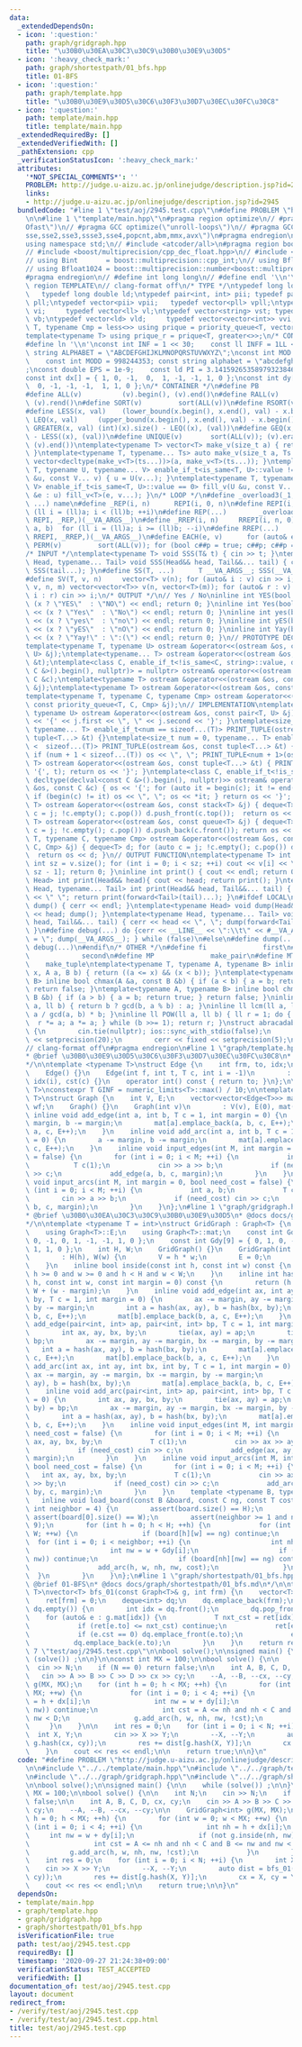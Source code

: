 ```yaml
---
data:
  _extendedDependsOn:
  - icon: ':question:'
    path: graph/gridgraph.hpp
    title: "\u30B0\u30EA\u30C3\u30C9\u30B0\u30E9\u30D5"
  - icon: ':heavy_check_mark:'
    path: graph/shortestpath/01_bfs.hpp
    title: 01-BFS
  - icon: ':question:'
    path: graph/template.hpp
    title: "\u30B0\u30E9\u30D5\u30C6\u30F3\u30D7\u30EC\u30FC\u30C8"
  - icon: ':question:'
    path: template/main.hpp
    title: template/main.hpp
  _extendedRequiredBy: []
  _extendedVerifiedWith: []
  _pathExtension: cpp
  _verificationStatusIcon: ':heavy_check_mark:'
  attributes:
    '*NOT_SPECIAL_COMMENTS*': ''
    PROBLEM: http://judge.u-aizu.ac.jp/onlinejudge/description.jsp?id=2945
    links:
    - http://judge.u-aizu.ac.jp/onlinejudge/description.jsp?id=2945
  bundledCode: "#line 1 \"test/aoj/2945.test.cpp\"\n#define PROBLEM \"http://judge.u-aizu.ac.jp/onlinejudge/description.jsp?id=2945\"\
    \n\n#line 1 \"template/main.hpp\"\n#pragma region optimize\n// #pragma GCC optimize(\"\
    Ofast\")\n// #pragma GCC optimize(\"unroll-loops\")\n// #pragma GCC target(\"\
    sse,sse2,sse3,ssse3,sse4,popcnt,abm,mmx,avx\")\n#pragma endregion\n#include <bits/stdc++.h>\n\
    using namespace std;\n// #include <atcoder/all>\n#pragma region boost multiprecision\n\
    // #include <boost/multiprecision/cpp_dec_float.hpp>\n// #include <boost/multiprecision/cpp_int.hpp>\n\
    // using Bint       = boost::multiprecision::cpp_int;\n// using Bfloat32   = boost::multiprecision::number<boost::multiprecision::cpp_dec_float<32>>;\n\
    // using Bfloat1024 = boost::multiprecision::number<boost::multiprecision::cpp_dec_float<1024>>;\n\
    #pragma endregion\n// #define int long long\n// #define endl '\\n'\n\n#pragma\
    \ region TEMPLATE\n// clang-format off\n/* TYPE */\ntypedef long long ll;    \
    \   typedef long double ld;\ntypedef pair<int, int> pii; typedef pair<ll, ll>\
    \ pll;\ntypedef vector<pii> vpii;   typedef vector<pll> vpll;\ntypedef vector<int>\
    \ vi;     typedef vector<ll> vl;\ntypedef vector<string> vst; typedef vector<bool>\
    \ vb;\ntypedef vector<ld> vld;     typedef vector<vector<int>> vvi;\ntemplate<typename\
    \ T, typename Cmp = less<>> using prique = priority_queue<T, vector<T>, Cmp>;\n\
    template<typename T> using prique_r = prique<T, greater<>>;\n/* CONSTANT */\n\
    #define ln '\\n'\nconst int INF = 1 << 30;    const ll INFF = 1LL << 60;  const\
    \ string ALPHABET = \"ABCDEFGHIJKLMNOPQRSTUVWXYZ\";\nconst int MOD = 1e9 + 7;\
    \    const int MODD = 998244353; const string alphabet = \"abcdefghijklmnopqrstuvwxyz\"\
    ;\nconst double EPS = 1e-9;    const ld PI = 3.14159265358979323846264338327950288;\n\
    const int dx[] = { 1, 0, -1,  0,  1, -1, -1, 1, 0 };\nconst int dy[] = { 0, 1,\
    \  0, -1, -1, -1,  1, 1, 0 };\n/* CONTAINER */\n#define PB              emplace_back\n\
    #define ALL(v)          (v).begin(), (v).end()\n#define RALL(v)         (v).rbegin(),\
    \ (v).rend()\n#define SORT(v)         sort(ALL(v))\n#define RSORT(v)        sort(RALL(v))\n\
    #define LESS(x, val)    (lower_bound(x.begin(), x.end(), val) - x.begin())\n#define\
    \ LEQ(x, val)     (upper_bound(x.begin(), x.end(), val) - x.begin())\n#define\
    \ GREATER(x, val) (int)(x).size() - LEQ((x), (val))\n#define GEQ(x, val)     (int)(x).size()\
    \ - LESS((x), (val))\n#define UNIQUE(v)       sort(ALL(v)); (v).erase(unique(ALL(v)),\
    \ (v).end())\ntemplate<typename T> vector<T> make_v(size_t a) { return vector<T>(a);\
    \ }\ntemplate<typename T, typename... Ts> auto make_v(size_t a, Ts... ts) { return\
    \ vector<decltype(make_v<T>(ts...))>(a, make_v<T>(ts...)); }\ntemplate<typename\
    \ T, typename U, typename... V> enable_if_t<is_same<T, U>::value != 0> fill_v(U\
    \ &u, const V... v) { u = U(v...); }\ntemplate<typename T, typename U, typename...\
    \ V> enable_if_t<is_same<T, U>::value == 0> fill_v(U &u, const V... v) { for (auto\
    \ &e : u) fill_v<T>(e, v...); }\n/* LOOP */\n#define _overload3(_1, _2, _3, name,\
    \ ...) name\n#define _REP(i, n)      REPI(i, 0, n)\n#define REPI(i, a, b)   for\
    \ (ll i = (ll)a; i < (ll)b; ++i)\n#define REP(...)        _overload3(__VA_ARGS__,\
    \ REPI, _REP,)(__VA_ARGS__)\n#define _RREP(i, n)     RREPI(i, n, 0)\n#define RREPI(i,\
    \ a, b)  for (ll i = (ll)a; i >= (ll)b; --i)\n#define RREP(...)       _overload3(__VA_ARGS__,\
    \ RREPI, _RREP,)(__VA_ARGS__)\n#define EACH(e, v)      for (auto& e : v)\n#define\
    \ PERM(v)         sort(ALL(v)); for (bool c##p = true; c##p; c##p = next_permutation(ALL(v)))\n\
    /* INPUT */\ntemplate<typename T> void SSS(T& t) { cin >> t; }\ntemplate<typename\
    \ Head, typename... Tail> void SSS(Head&& head, Tail&&... tail) { cin >> head;\
    \ SSS(tail...); }\n#define SS(T, ...)      T __VA_ARGS__; SSS(__VA_ARGS__);\n\
    #define SV(T, v, n)     vector<T> v(n); for (auto& i : v) cin >> i;\n#define SVV(T,\
    \ v, n, m) vector<vector<T>> v(n, vector<T>(m)); for (auto& r : v) for (auto&\
    \ i : r) cin >> i;\n/* OUTPUT */\n// Yes / No\ninline int YES(bool x) { cout <<\
    \ (x ? \"YES\"  : \"NO\") << endl; return 0; }\ninline int Yes(bool x) { cout\
    \ << (x ? \"Yes\"  : \"No\") << endl; return 0; }\ninline int yes(bool x) { cout\
    \ << (x ? \"yes\"  : \"no\") << endl; return 0; }\ninline int yES(bool x) { cout\
    \ << (x ? \"yES\"  : \"nO\") << endl; return 0; }\ninline int Yay(bool x) { cout\
    \ << (x ? \"Yay!\" : \":(\") << endl; return 0; }\n// PROTOTYPE DECLARATION\n\
    template<typename T, typename U> ostream &operator<<(ostream &os, const pair<T,\
    \ U> &j);\ntemplate<typename... T> ostream &operator<<(ostream &os, const tuple<T...>\
    \ &t);\ntemplate<class C, enable_if_t<!is_same<C, string>::value, decltype(declval<const\
    \ C &>().begin(), nullptr)> = nullptr> ostream& operator<<(ostream &os, const\
    \ C &c);\ntemplate<typename T> ostream &operator<<(ostream &os, const stack<T>\
    \ &j);\ntemplate<typename T> ostream &operator<<(ostream &os, const queue<T> &j);\n\
    template<typename T, typename C, typename Cmp> ostream &operator<<(ostream &os,\
    \ const priority_queue<T, C, Cmp> &j);\n// IMPLEMENTATION\ntemplate<typename T,\
    \ typename U> ostream &operator<<(ostream &os, const pair<T, U> &j) { return os\
    \ << '{' << j.first << \", \" << j.second << '}'; }\ntemplate<size_t num = 0,\
    \ typename... T> enable_if_t<num == sizeof...(T)> PRINT_TUPLE(ostream &os, const\
    \ tuple<T...> &t) {}\ntemplate<size_t num = 0, typename... T> enable_if_t<num\
    \ <  sizeof...(T)> PRINT_TUPLE(ostream &os, const tuple<T...> &t) { os << get<num>(t);\
    \ if (num + 1 < sizeof...(T)) os << \", \"; PRINT_TUPLE<num + 1>(os, t); }\ntemplate<typename...\
    \ T> ostream &operator<<(ostream &os, const tuple<T...> &t) { PRINT_TUPLE(os <<\
    \ '{', t); return os << '}'; }\ntemplate<class C, enable_if_t<!is_same<C, string>::value,\
    \ decltype(declval<const C &>().begin(), nullptr)>> ostream& operator<<(ostream\
    \ &os, const C &c) { os << '{'; for (auto it = begin(c); it != end(c); it++) {\
    \ if (begin(c) != it) os << \", \"; os << *it; } return os << '}'; }\ntemplate<typename\
    \ T> ostream &operator<<(ostream &os, const stack<T> &j) { deque<T> d; for (auto\
    \ c = j; !c.empty(); c.pop()) d.push_front(c.top());  return os << d; }\ntemplate<typename\
    \ T> ostream &operator<<(ostream &os, const queue<T> &j) { deque<T> d; for (auto\
    \ c = j; !c.empty(); c.pop()) d.push_back(c.front()); return os << d; }\ntemplate<typename\
    \ T, typename C, typename Cmp> ostream &operator<<(ostream &os, const priority_queue<T,\
    \ C, Cmp> &j) { deque<T> d; for (auto c = j; !c.empty(); c.pop()) d.push_front(c.top());\
    \  return os << d; }\n// OUTPUT FUNCTION\ntemplate<typename T> int PV(T &v) {\
    \ int sz = v.size(); for (int i = 0; i < sz; ++i) cout << v[i] << \" \\n\"[i ==\
    \ sz - 1]; return 0; }\ninline int print() { cout << endl; return 0; }\ntemplate<typename\
    \ Head> int print(Head&& head){ cout << head; return print(); }\ntemplate<typename\
    \ Head, typename... Tail> int print(Head&& head, Tail&&... tail) { cout << head\
    \ << \" \"; return print(forward<Tail>(tail)...); }\n#ifdef LOCAL\ninline void\
    \ dump() { cerr << endl; }\ntemplate<typename Head> void dump(Head&& head) { cerr\
    \ << head; dump(); }\ntemplate<typename Head, typename... Tail> void dump(Head&&\
    \ head, Tail&&... tail) { cerr << head << \", \"; dump(forward<Tail>(tail)...);\
    \ }\n#define debug(...) do {cerr << __LINE__ << \":\\t\" << #__VA_ARGS__ << \"\
    \ = \"; dump(__VA_ARGS__); } while (false)\n#else\n#define dump(...)\n#define\
    \ debug(...)\n#endif\n/* OTHER */\n#define fi              first\n#define se \
    \             second\n#define MP              make_pair\n#define MT          \
    \    make_tuple\ntemplate<typename T, typename A, typename B> inline bool between(T\
    \ x, A a, B b) { return ((a <= x) && (x < b)); }\ntemplate<typename A, typename\
    \ B> inline bool chmax(A &a, const B &b) { if (a < b) { a = b; return true; }\
    \ return false; }\ntemplate<typename A, typename B> inline bool chmin(A &a, const\
    \ B &b) { if (a > b) { a = b; return true; } return false; }\ninline ll gcd(ll\
    \ a, ll b) { return b ? gcd(b, a % b) : a; }\ninline ll lcm(ll a, ll b) { return\
    \ a / gcd(a, b) * b; }\ninline ll POW(ll a, ll b) { ll r = 1; do { if (b & 1)\
    \  r *= a; a *= a; } while (b >>= 1); return r; }\nstruct abracadabra {\n    abracadabra()\
    \ {\n        cin.tie(nullptr); ios::sync_with_stdio(false);\n        cout << fixed\
    \ << setprecision(20);\n        cerr << fixed << setprecision(5);\n    };\n} ABRACADABRA;\n\
    // clang-format off\n#pragma endregion\n#line 1 \"graph/template.hpp\"\n/**\n\
    * @brief \u30B0\u30E9\u30D5\u30C6\u30F3\u30D7\u30EC\u30FC\u30C8\n* @docs docs/graph/template.md\n\
    */\n\ntemplate <typename T>\nstruct Edge {\n    int frm, to, idx;\n    T cst;\n\
    \    Edge() {}\n    Edge(int f, int t, T c, int i = -1)\n        : frm(f), to(t),\
    \ idx(i), cst(c) {}\n    operator int() const { return to; }\n};\n\ntemplate <typename\
    \ T>\nconstexpr T GINF = numeric_limits<T>::max() / 10;\n\ntemplate <typename\
    \ T>\nstruct Graph {\n    int V, E;\n    vector<vector<Edge<T>>> mat;\n    vector<vector<T>>\
    \ wf;\n    Graph() {}\n    Graph(int v)\n        : V(v), E(0), mat(v) {}\n   \
    \ inline void add_edge(int a, int b, T c = 1, int margin = 0) {\n        a -=\
    \ margin, b -= margin;\n        mat[a].emplace_back(a, b, c, E++);\n        mat[b].emplace_back(b,\
    \ a, c, E++);\n    }\n    inline void add_arc(int a, int b, T c = 1, int margin\
    \ = 0) {\n        a -= margin, b -= margin;\n        mat[a].emplace_back(a, b,\
    \ c, E++);\n    }\n    inline void input_edges(int M, int margin = 0, bool need_cost\
    \ = false) {\n        for (int i = 0; i < M; ++i) {\n            int a, b;\n \
    \           T c(1);\n            cin >> a >> b;\n            if (need_cost) cin\
    \ >> c;\n            add_edge(a, b, c, margin);\n        }\n    }\n    inline\
    \ void input_arcs(int M, int margin = 0, bool need_cost = false) {\n        for\
    \ (int i = 0; i < M; ++i) {\n            int a, b;\n            T c(1);\n    \
    \        cin >> a >> b;\n            if (need_cost) cin >> c;\n            add_arc(a,\
    \ b, c, margin);\n        }\n    }\n};\n#line 1 \"graph/gridgraph.hpp\"\n/**\n\
    * @brief \u30B0\u30EA\u30C3\u30C9\u30B0\u30E9\u30D5\n* @docs docs/graph/gridgraph.md\n\
    */\n\ntemplate <typename T = int>\nstruct GridGraph : Graph<T> {\n    using Graph<T>::V;\n\
    \    using Graph<T>::E;\n    using Graph<T>::mat;\n    const int Gdx[9] = { 1,\
    \ 0, -1, 0, 1, -1, -1, 1, 0 };\n    const int Gdy[9] = { 0, 1, 0, -1, -1, -1,\
    \ 1, 1, 0 };\n    int H, W;\n    GridGraph() {}\n    GridGraph(int h, int w)\n\
    \        : H(h), W(w) {\n        V = h * w;\n        E = 0;\n        mat.resize(V);\n\
    \    }\n    inline bool inside(const int h, const int w) const {\n        return\
    \ h >= 0 and w >= 0 and h < H and w < W;\n    }\n    inline int hash(const int\
    \ h, const int w, const int margin = 0) const {\n        return (h - margin) *\
    \ W + (w - margin);\n    }\n    inline void add_edge(int ax, int ay, int bx, int\
    \ by, T c = 1, int margin = 0) {\n        ax -= margin, ay -= margin, bx -= margin,\
    \ by -= margin;\n        int a = hash(ax, ay), b = hash(bx, by);\n        mat[a].emplace_back(a,\
    \ b, c, E++);\n        mat[b].emplace_back(b, a, c, E++);\n    }\n    inline void\
    \ add_edge(pair<int, int> ap, pair<int, int> bp, T c = 1, int margin = 0) {\n\
    \        int ax, ay, bx, by;\n        tie(ax, ay) = ap;\n        tie(bx, by) =\
    \ bp;\n        ax -= margin, ay -= margin, bx -= margin, by -= margin;\n     \
    \   int a = hash(ax, ay), b = hash(bx, by);\n        mat[a].emplace_back(a, b,\
    \ c, E++);\n        mat[b].emplace_back(b, a, c, E++);\n    }\n    inline void\
    \ add_arc(int ax, int ay, int bx, int by, T c = 1, int margin = 0) {\n       \
    \ ax -= margin, ay -= margin, bx -= margin, by -= margin;\n        int a = hash(ax,\
    \ ay), b = hash(bx, by);\n        mat[a].emplace_back(a, b, c, E++);\n    }\n\
    \    inline void add_arc(pair<int, int> ap, pair<int, int> bp, T c = 1, int margin\
    \ = 0) {\n        int ax, ay, bx, by;\n        tie(ax, ay) = ap;\n        tie(bx,\
    \ by) = bp;\n        ax -= margin, ay -= margin, bx -= margin, by -= margin;\n\
    \        int a = hash(ax, ay), b = hash(bx, by);\n        mat[a].emplace_back(a,\
    \ b, c, E++);\n    }\n    inline void input_edges(int M, int margin = 0, bool\
    \ need_cost = false) {\n        for (int i = 0; i < M; ++i) {\n            int\
    \ ax, ay, bx, by;\n            T c(1);\n            cin >> ax >> ay >> bx >> by;\n\
    \            if (need_cost) cin >> c;\n            add_edge(ax, ay, bx, by, c,\
    \ margin);\n        }\n    }\n    inline void input_arcs(int M, int margin = 0,\
    \ bool need_cost = false) {\n        for (int i = 0; i < M; ++i) {\n         \
    \   int ax, ay, bx, by;\n            T c(1);\n            cin >> ax >> ay >> bx\
    \ >> by;\n            if (need_cost) cin >> c;\n            add_arc(ax, ay, bx,\
    \ by, c, margin);\n        }\n    }\n    template <typename B, typename C>\n \
    \   inline void load_board(const B &board, const C ng, const T cost = 1, const\
    \ int neighbor = 4) {\n        assert(board.size() == H);\n        if (H > 0)\
    \ assert(board[0].size() == W);\n        assert(neighbor >= 1 and neighbor <=\
    \ 9);\n        for (int h = 0; h < H; ++h) {\n            for (int w = 0; w <\
    \ W; ++w) {\n                if (board[h][w] == ng) continue;\n              \
    \  for (int i = 0; i < neighbor; ++i) {\n                    int nh = h + Gdx[i];\n\
    \                    int nw = w + Gdy[i];\n                    if (not inside(nh,\
    \ nw)) continue;\n                    if (board[nh][nw] == ng) continue;\n   \
    \                 add_arc(h, w, nh, nw, cost);\n                }\n          \
    \  }\n        }\n    }\n};\n#line 1 \"graph/shortestpath/01_bfs.hpp\"\n/**\n*\
    \ @brief 01-BFS\n* @docs docs/graph/shortestpath/01_bfs.md\n*/\n\ntemplate <typename\
    \ T>\nvector<T> bfs_01(const Graph<T>& g, int frm) {\n    vector<T> ret(g.V, GINF<T>);\n\
    \    ret[frm] = 0;\n    deque<int> dq;\n    dq.emplace_back(frm);\n    while (not\
    \ dq.empty()) {\n        int idx = dq.front();\n        dq.pop_front();\n    \
    \    for (auto& e : g.mat[idx]) {\n            T nxt_cst = ret[idx] + e.cst;\n\
    \            if (ret[e.to] <= nxt_cst) continue;\n            ret[e.to] = nxt_cst;\n\
    \            if (e.cst == 0) dq.emplace_front(e.to);\n            else\n     \
    \           dq.emplace_back(e.to);\n        }\n    }\n    return ret;\n}\n#line\
    \ 7 \"test/aoj/2945.test.cpp\"\n\nbool solve();\n\nsigned main() {\n\n    while\
    \ (solve()) ;\n\n}\n\nconst int MX = 100;\n\nbool solve() {\n\n    int N;\n  \
    \  cin >> N;\n    if (N == 0) return false;\n\n    int A, B, C, D, cx, cy;\n \
    \   cin >> A >> B >> C >> D >> cx >> cy;\n    --A, --B, --cx, --cy;\n\n    GridGraph<int>\
    \ g(MX, MX);\n    for (int h = 0; h < MX; ++h) {\n        for (int w = 0; w <\
    \ MX; ++w) {\n            for (int i = 0; i < 4; ++i) {\n                int nh\
    \ = h + dx[i];\n                int nw = w + dy[i];\n                if (not g.inside(nh,\
    \ nw)) continue;\n                int cst = A <= nh and nh < C and B <= nw and\
    \ nw < D;\n                g.add_arc(h, w, nh, nw, !cst);\n            }\n   \
    \     }\n    }\n\n    int res = 0;\n    for (int i = 0; i < N; ++i) {\n      \
    \  int X, Y;\n        cin >> X >> Y;\n        --X, --Y;\n        auto dist = bfs_01(g,\
    \ g.hash(cx, cy));\n        res += dist[g.hash(X, Y)];\n        cx = X, cy = Y;\n\
    \    }\n    cout << res << endl;\n\n    return true;\n\n}\n"
  code: "#define PROBLEM \"http://judge.u-aizu.ac.jp/onlinejudge/description.jsp?id=2945\"\
    \n\n#include \"../../template/main.hpp\"\n#include \"../../graph/template.hpp\"\
    \n#include \"../../graph/gridgraph.hpp\"\n#include \"../../graph/shortestpath/01_bfs.hpp\"\
    \n\nbool solve();\n\nsigned main() {\n\n    while (solve()) ;\n\n}\n\nconst int\
    \ MX = 100;\n\nbool solve() {\n\n    int N;\n    cin >> N;\n    if (N == 0) return\
    \ false;\n\n    int A, B, C, D, cx, cy;\n    cin >> A >> B >> C >> D >> cx >>\
    \ cy;\n    --A, --B, --cx, --cy;\n\n    GridGraph<int> g(MX, MX);\n    for (int\
    \ h = 0; h < MX; ++h) {\n        for (int w = 0; w < MX; ++w) {\n            for\
    \ (int i = 0; i < 4; ++i) {\n                int nh = h + dx[i];\n           \
    \     int nw = w + dy[i];\n                if (not g.inside(nh, nw)) continue;\n\
    \                int cst = A <= nh and nh < C and B <= nw and nw < D;\n      \
    \          g.add_arc(h, w, nh, nw, !cst);\n            }\n        }\n    }\n\n\
    \    int res = 0;\n    for (int i = 0; i < N; ++i) {\n        int X, Y;\n    \
    \    cin >> X >> Y;\n        --X, --Y;\n        auto dist = bfs_01(g, g.hash(cx,\
    \ cy));\n        res += dist[g.hash(X, Y)];\n        cx = X, cy = Y;\n    }\n\
    \    cout << res << endl;\n\n    return true;\n\n}\n"
  dependsOn:
  - template/main.hpp
  - graph/template.hpp
  - graph/gridgraph.hpp
  - graph/shortestpath/01_bfs.hpp
  isVerificationFile: true
  path: test/aoj/2945.test.cpp
  requiredBy: []
  timestamp: '2020-09-27 21:24:38+09:00'
  verificationStatus: TEST_ACCEPTED
  verifiedWith: []
documentation_of: test/aoj/2945.test.cpp
layout: document
redirect_from:
- /verify/test/aoj/2945.test.cpp
- /verify/test/aoj/2945.test.cpp.html
title: test/aoj/2945.test.cpp
---
```

